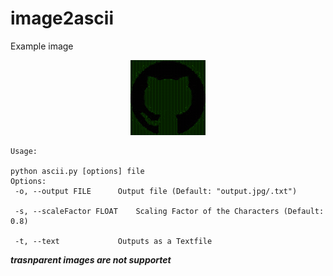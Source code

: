 # image2ascii

Example image
<p align="center">
 <img src="https://raw.githubusercontent.com/NikiNikOfficially/image2ascii/main/git_imgs/ascii_art__SF-0.8.png" width="120" height="120">
</p>

```
Usage:

python ascii.py [options] file
Options:
 -o, --output FILE		Output file (Default: "output.jpg/.txt")

 -s, --scaleFactor FLOAT 	Scaling Factor of the Characters (Default: 0.8)

 -t, --text 			Outputs as a Textfile
```
***trasnparent images are not supportet***

